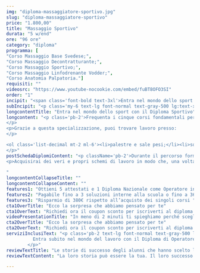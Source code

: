 ```yaml
---
img: "diploma-massaggiatore-sportivo.jpg"
slug: "diploma-massaggiatore-sportivo"
price: "1.800,00"
title: "Massaggio Sportivo"
durata: "5 w/end"
ore: "96 ore"
category: "diploma"
programma: [
"Corso Massaggio Base Svedese;",
"Corso Massaggio Decontratturante;",
"Corso Massaggio Sportivo;",
"Corso Massaggio Linfodrenante Vodder;",
"Corso Anatomia Palpatoria."]
requisiti: ""
videosrc: "https://www.youtube-nocookie.com/embed/fuBT8OFO3SI"
order: "1"
incipit: "<span class='font-bold text-3xl'>Entra nel mondo dello sport con il nostro Diploma di Operatore in massaggio sportivo."
subIncipit: "<p class='my-6 text-lg font-normal text-gray-500 lg:text-xl sm:px-16 xl:px-48 text-center'>Cinque corsi ideati e studiati per te che hai la passione per lo sport e il massaggio.<span class='block my-2'>Cinque corsi che ti daranno tutta la formazione e le competenze di cui hai bisogno per poter seguire gli sportivi in ogni loro sfida.</span> <span class='block my-2'>Cosa aspetti? Scopri subito cos’è incluso nella nostra offerta formativa.</span></p>"
longcontentTitle: "Entra nel mondo dello sport con il Diploma Sportivo"            
longcontent: "<p class='pb-2'>Frequenta i cinque corsi fondamentali per entrare nel mondo dello sport. Impara tutto ciò di cui hai bisogno per trattare correttamente e in ogni occasione ogni esigenza dello sportivo. Specializzati in ciò che hai sempre amato per assistere gli atleti e trovare impiego in un settore in costante crescita come quello dello sport. 
</p> 
<p>Grazie a questa specializzazione, puoi trovare lavoro presso: 
</p>

<ol class='list-decimal mt-2 ml-6'><li>palestre e sale pesi;</li><li>squadre sportive;</li><li>piscine</li><li>centri sportivi</li></ol><p class='mt-2'>Nonché decidere di seguire atleti professionisti. 
</p>"
postSchedaDiplomiContent: "<p className='pb-2'>Durante il percorso formativo costituito da questi 5 corsi imparerai tutte le tecniche di massaggio studiate apposta per massimizzare la prestazione sportiva pre, infra e post gara.</p>
<p>Acquisirai dei veri e propri schemi di lavoro in modo che, una volta terminato il percorso, potrai praticare in totale autonomia tutte le tecniche acquisite.</p>
 
"
longcontentCollapseTitle: ""
longcontentCollapseContent: ""
features1: "Ottieni 5 attestati e 1 Diploma Nazionale come Operatore in massaggio sportivo"
features2: "Pagabile fino a 3 soluzioni interne alla scuola o fino a 36 rate con finanziaria convenzionata "
features3: "Risparmio di 380€ rispetto all’acquisto dei singoli corsi "  
cta1OverTitle: "Ecco la sorpresa che abbiamo pensato per te"
cta1OverText: "Richiedi ora il coupon sconto per iscriverti al diploma di operatore in massaggio sportivo"
videoPresentationTitle: "In meno di 2 minuti ti spieghiamo perché scegliere il Diploma Nazionale di Operatore in Massaggio Sportivo"
cta2OverTitle: "Ecco la sorpresa che abbiamo pensato per te"
cta2OverText: "Richiedi ora il coupon sconto per iscriverti al diploma di operatore in massaggio sportivo"
serviziInclusiText: "<p class='pb-2 text-lg font-normal text-gray-500 lg:text-xl sm:px-16 lg:px-48 text-justify'>
          Entra subito nel mondo del lavoro con il Diploma di Operatore in Massaggio Sportivo. Cinque corsi di formazione che ti daranno tutte le tecniche e competenze per poter eseguire i massaggi e i trattamenti più richiesti dagli atleti e dagli sportivi. Cosa aspetti? Contattaci subito per iscriverti al nostro percorso formativo.
        </p>"
reviewTextTitle: "Le storie di successo degli alunni che hanno scelto la nostra scuola di massaggio"        
reviewTextContent: "La loro storia può essere la tua. Il loro successo puoi ottenerlo anche tu.<span class='block py-2'>Cosa aspetti? Scegli anche tu di essere finalmente felice del lavoro che scegli.</span>" 

---
```

